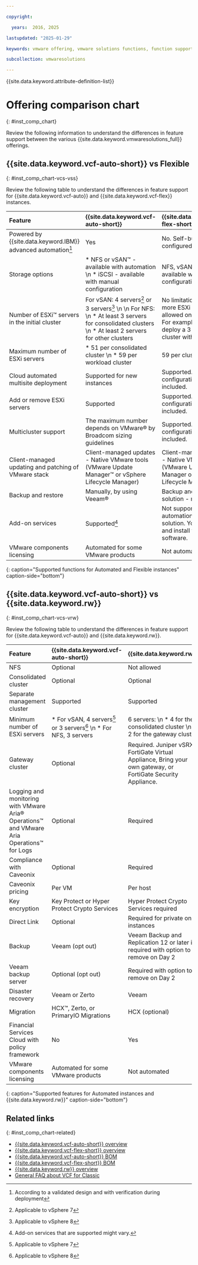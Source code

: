 ```yaml
---

copyright:

  years:  2016, 2025

lastupdated: "2025-01-29"

keywords: vmware offering, vmware solutions functions, function support

subcollection: vmwaresolutions

---
```


{{site.data.keyword.attribute-definition-list}}

# Offering comparison chart
{: #inst_comp_chart}

Review the following information to understand the differences in feature support between the various {{site.data.keyword.vmwaresolutions_full}} offerings.

## {{site.data.keyword.vcf-auto-short}} vs Flexible
{: #inst_comp_chart-vcs-vss}

Review the following table to understand the differences in feature support for {{site.data.keyword.vcf-auto}} and {{site.data.keyword.vcf-flex}} instances.

| Feature | {{site.data.keyword.vcf-auto-short}} | {{site.data.keyword.vcf-flex-short}} |
|:------- |:--------- |:-------- |
| Powered by {{site.data.keyword.IBM}} advanced automation[^automation] | Yes | No. Self-built and configured. |
| Storage options | * NFS or vSAN™ - available with automation \n * iSCSI - available with manual configuration | NFS, vSAN, or iSCSI - available with manual configuration |
| Number of ESXi™ servers in the initial cluster | For vSAN: 4 servers[^esxivcsvss07] or 3 servers[^esxivcsvss08] \n \n For NFS: \n * At least 3 servers for consolidated clusters \n * At least 2 servers for other clusters | No limitation. One or more ESXi servers are allowed on the console. For example, you can deploy a 3-node vSAN cluster with FTT=1. |
| Maximum number of ESXi servers | * 51 per consolidated cluster \n * 59 per workload cluster | 59 per cluster |
| Cloud automated multisite deployment | Supported for new instances | Supported. Automated configuration - not included. |
| Add or remove ESXi servers | Supported | Supported. Automated configuration - not included. |
| Multicluster support | The maximum number depends on VMware® by Broadcom sizing guidelines | Supported. Automated configuration - not included. |
| Client-managed updating and patching of VMware stack | Client-managed updates - Native VMware tools (VMware Update Manager™ or vSphere Lifecycle Manager) | Client-managed updates - Native VMware tools (VMware Update Manager or vSphere Lifecycle Manager) |
| Backup and restore | Manually, by using Veeam® | Backup and restore solution - not included |
| Add-on services | Supported[^services] | Not supported by the automation of this solution. You can bring and install your own software. |
| VMware components licensing | Automated for some VMware products | Not automated |
{: caption="Supported functions for Automated and Flexible instances" caption-side="bottom"}

[^automation]: According to a validated design and with verification during deployment

[^esxivcsvss07]: Applicable to vSphere 7

[^esxivcsvss08]: Applicable to vSphere 8





[^services]: Add-on services that are supported might vary.

## {{site.data.keyword.vcf-auto-short}} vs {{site.data.keyword.rw}}
{: #inst_comp_chart-vcs-vrw}

Review the following table to understand the differences in feature support for {{site.data.keyword.vcf-auto}} and {{site.data.keyword.rw}}.

| Feature | {{site.data.keyword.vcf-auto-short}} | {{site.data.keyword.rw}} |
|:------- |:--------- |:-------- |
| NFS | Optional | Not allowed |
| Consolidated cluster | Optional | Optional |
| Separate management cluster | Supported | Supported |
| Minimum number of ESXi servers | * For vSAN, 4 servers[^esxivcsvrw07] or 3 servers[^esxivcsvrw08] \n * For NFS, 3 servers | 6 servers: \n * 4 for the consolidated cluster \n * 2 for the gateway cluster |
| Gateway cluster | Optional | Required. Juniper vSRX, FortiGate Virtual Appliance, Bring your own gateway, or FortiGate Security Appliance. |
| Logging and monitoring with VMware Aria® Operations™ and VMware Aria Operations™ for Logs | Optional | Required |
| Compliance with Caveonix | Optional | Required |
| Caveonix pricing | Per VM | Per host |
| Key encryption | Key Protect or Hyper Protect Crypto Services | Hyper Protect Crypto Services required |
| Direct Link | Optional | Required for private only instances |
| Backup | Veeam (opt out) | Veeam Backup and Replication 12 or later is required with option to remove on Day 2 |
| Veeam backup server | Optional (opt out) | Required with option to remove on Day 2 |
| Disaster recovery | Veeam or Zerto | Veeam |
| Migration | HCX™, Zerto, or PrimaryIO Migrations | HCX (optional) |
| Financial Services Cloud with policy framework | No | Yes |
| VMware components licensing | Automated for some VMware products | Not automated |
{: caption="Supported features for Automated instances and {{site.data.keyword.rw}}" caption-side="bottom"}

[^esxivcsvrw07]: Applicable to vSphere 7

[^esxivcsvrw08]: Applicable to vSphere 8





## Related links
{: #inst_comp_chart-related}

* [{{site.data.keyword.vcf-auto-short}} overview](/docs/vmwaresolutions?topic=vmwaresolutions-vc_vcenterserveroverview)
* [{{site.data.keyword.vcf-flex-short}} overview](/docs/vmwaresolutions?topic=vmwaresolutions-vs_vsphereoverview)
* [{{site.data.keyword.vcf-auto-short}} BOM](/docs/vmwaresolutions?topic=vmwaresolutions-vc_bom)
* [{{site.data.keyword.vcf-flex-short}} BOM](/docs/vmwaresolutions?topic=vmwaresolutions-vs_bom)
* [{{site.data.keyword.rw}} overview](/docs/vmwaresolutions?topic=vmwaresolutions-vrw-overview)
* [General FAQ about VCF for Classic](/docs/vmwaresolutions?topic=vmwaresolutions-faq-vmwaresolutions)
